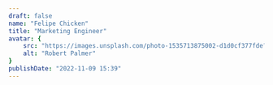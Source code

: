 ```yaml
---
draft: false
name: "Felipe Chicken"
title: "Marketing Engineer"
avatar: {
    src: "https://images.unsplash.com/photo-1535713875002-d1d0cf377fde?&fit=crop&w=280",
    alt: "Robert Palmer"
}
publishDate: "2022-11-09 15:39"
---
```

